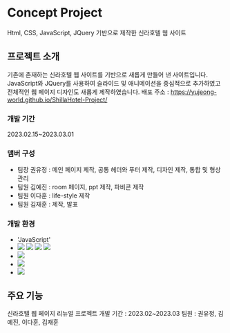 # Concept Project
Html, CSS, JavaScript, JQuery 기반으로 제작한 신라호텔 웹 사이트

## 프로젝트 소개
기존에 존재하는 신라호텔 웹 사이트를 기반으로 새롭게 만들어 낸 사이트입니다.
JavaScript와 JQuery를 사용하여 슬라이드 및 애니메이션을 중심적으로 추가하였고 전체적인 웹 페이지 디자인도 새롭게 제작하였습니다.
배포 주소 : <https://yujeong-world.github.io/ShillaHotel-Project/>

### 개발 기간
2023.02.15~2023.03.01

### 맴버 구성
- 팀장 권유정 : 메인 페이지 제작, 공통 헤더와 푸터 제작, 디자인 제작, 통합 및 형상관리
- 팀원 김예진 : room 페이지, ppt 제작, 파비콘 제작
- 팀원 이다훈 : life-style 제작
- 팀원 김재훈 : 제작, 발표

### 개발 환경
- 'JavaScript'
- <img src="https://img.shields.io/badge/html5-E34F26?style=for-the-badge&logo=html5&logoColor=white"> 
  <img src="https://img.shields.io/badge/css-1572B6?style=for-the-badge&logo=css3&logoColor=white"> 
  <img src="https://img.shields.io/badge/javascript-F7DF1E?style=for-the-badge&logo=javascript&logoColor=black"> 
  <img src="https://img.shields.io/badge/jquery-0769AD?style=for-the-badge&logo=jquery&logoColor=white">
-  <img src="https://img.shields.io/badge/github-181717?style=for-the-badge&logo=github&logoColor=white">
- <img src="https://img.shields.io/badge/visualcode-#007ACC?style=for-the-badge&logo=visualstudiocode&logoColor=white">
- <img src="https://img.shields.io/badge/visualcode-#007ACC?style=for-the-badge&logo=visualstudiocode&logoColor=white">
## 주요 기능

신라호텔 웹 페이지 리뉴얼 프로젝트
개발 기간 : 2023.02~2023.03
팀원 : 권유정, 김예진, 이다훈, 김재훈


